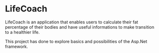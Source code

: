 # LifeCoach
LifeCoach is an application that enables users to calculate their fat percentage of their bodies and have useful informations to make transition to a healthier life.

This project has done to explore basics and possibilities of the Asp.Net framework.

